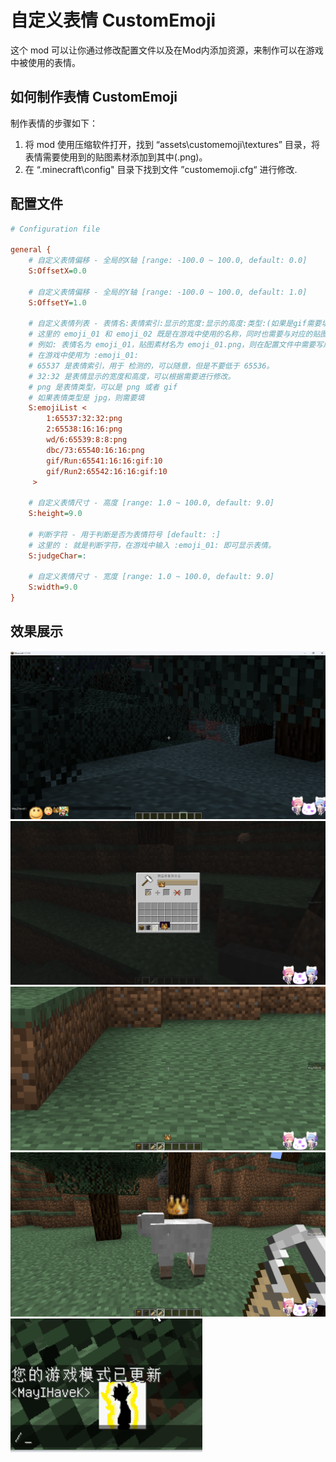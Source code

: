 # 自定义表情 CustomEmoji

这个 mod 可以让你通过修改配置文件以及在Mod内添加资源，来制作可以在游戏中被使用的表情。

## 如何制作表情 CustomEmoji

制作表情的步骤如下：

1. 将 mod 使用压缩软件打开，找到 “assets\customemoji\textures” 目录，将表情需要使用到的贴图素材添加到其中(.png)。
2. 在 “.minecraft\config\" 目录下找到文件 ”customemoji.cfg“ 进行修改.

## 配置文件
~~~cfg
# Configuration file

general {
    # 自定义表情偏移 - 全局的X轴 [range: -100.0 ~ 100.0, default: 0.0]
    S:OffsetX=0.0

    # 自定义表情偏移 - 全局的Y轴 [range: -100.0 ~ 100.0, default: 1.0]
    S:OffsetY=1.0

    # 自定义表情列表 - 表情名:表情索引:显示的宽度:显示的高度:类型:(如果是gif需要填帧率) [default: [1:65537:32:32:png], [2:65538:16:16:png], [wd/6:65539:8:8:png], [dbc/73:65540:16:16:png], [gif/Run:65541:16:16:gif:10], [gif/Run2:65542:16:16:gif:10]]
    # 这里的 emoji_01 和 emoji_02 既是在游戏中使用的名称，同时也需要与对应的贴图素材名称保持一致。
    # 例如: 表情名为 emoji_01，贴图素材名为 emoji_01.png，则在配置文件中需要写成 emoji_01:65537。
    # 在游戏中使用为 :emoji_01:
    # 65537 是表情索引，用于 检测的，可以随意，但是不要低于 65536。
    # 32:32 是表情显示的宽度和高度，可以根据需要进行修改。
    # png 是表情类型，可以是 png 或者 gif
    # 如果表情类型是 jpg，则需要填
    S:emojiList <
        1:65537:32:32:png
        2:65538:16:16:png
        wd/6:65539:8:8:png
        dbc/73:65540:16:16:png
        gif/Run:65541:16:16:gif:10
        gif/Run2:65542:16:16:gif:10
     >

    # 自定义表情尺寸 - 高度 [range: 1.0 ~ 100.0, default: 9.0]
    S:height=9.0

    # 判断字符 - 用于判断是否为表情符号 [default: :]
    # 这里的 : 就是判断字符，在游戏中输入 :emoji_01: 即可显示表情。
    S:judgeChar=:

    # 自定义表情尺寸 - 宽度 [range: 1.0 ~ 100.0, default: 9.0]
    S:width=9.0
}
~~~

## 效果展示
![静态图片](images/img.png "")
![静态图片](images/img_1.png "")
![静态图片](images/img_2.png "")
![静态图片](images/img_3.png "")
![动态图片](images/recording.gif "")
